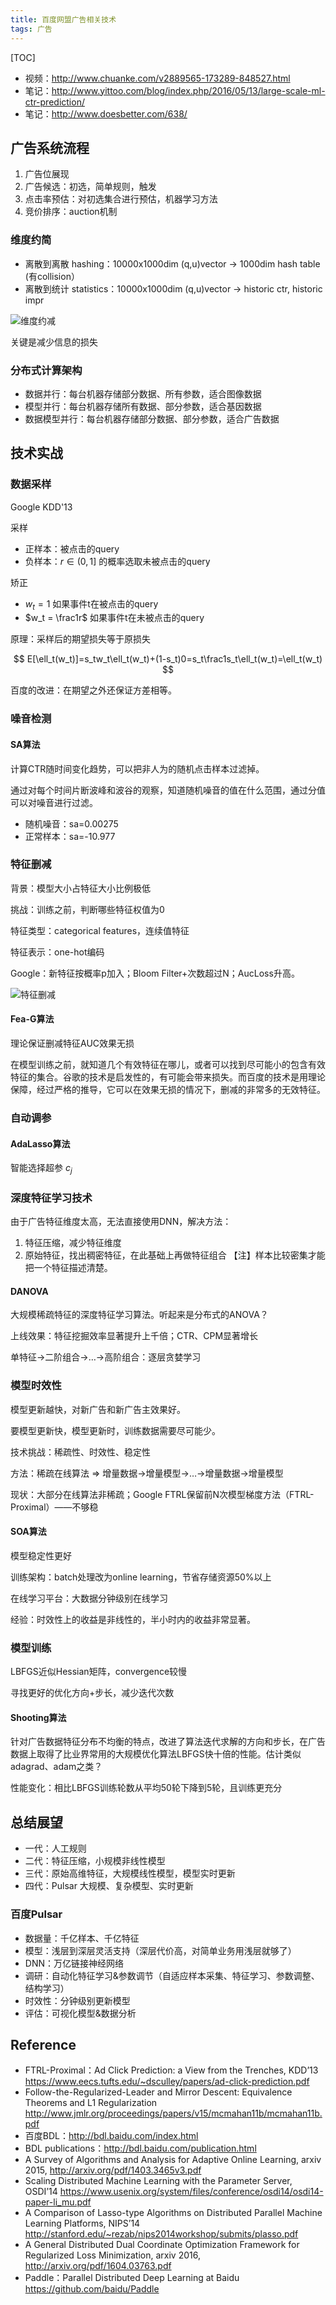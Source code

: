 ```yaml
---
title: 百度网盟广告相关技术
tags: 广告
---
```


[TOC]

- 视频：http://www.chuanke.com/v2889565-173289-848527.html
- 笔记：http://www.yittoo.com/blog/index.php/2016/05/13/large-scale-ml-ctr-prediction/
- 笔记：http://www.doesbetter.com/638/

## 广告系统流程

1. 广告位展现
2. 广告候选：初选，简单规则，触发
3. 点击率预估：对初选集合进行预估，机器学习方法
4. 竞价排序：auction机制

### 维度约简

- 离散到离散 hashing：10000x1000dim (q,u)vector -> 1000dim hash table (有collision）
- 离散到统计 statistics：10000x1000dim (q,u)vector -> historic ctr, historic impr

![维度约减](/assets/blog-images/baidu-ad-feature-hash.png)

关键是减少信息的损失

### 分布式计算架构

- 数据并行：每台机器存储部分数据、所有参数，适合图像数据
- 模型并行：每台机器存储所有数据、部分参数，适合基因数据
- 数据模型并行：每台机器存储部分数据、部分参数，适合广告数据

## 技术实战
### 数据采样

Google KDD'13

采样
- 正样本：被点击的query
- 负样本：$r \in (0,1]$ 的概率选取未被点击的query

矫正
- $w_t = 1$  如果事件t在被点击的query
- $w_t = \frac1r$ 如果事件t在未被点击的query

原理：采样后的期望损失等于原损失

$$
E[\ell_t(w_t)]=s_tw_t\ell_t(w_t)+(1-s_t)0=s_t\frac1s_t\ell_t(w_t)=\ell_t(w_t)
$$

百度的改进：在期望之外还保证方差相等。

### 噪音检测

#### SA算法

计算CTR随时间变化趋势，可以把非人为的随机点击样本过滤掉。

通过对每个时间片断波峰和波谷的观察，知道随机噪音的值在什么范围，通过分值可以对噪音进行过滤。
- 随机噪音：sa=0.00275
- 正常样本：sa=-10.977

### 特征删减

背景：模型大小占特征大小比例极低

挑战：训练之前，判断哪些特征权值为0

特征类型：categorical features，连续值特征

特征表示：one-hot编码

Google：新特征按概率p加入；Bloom Filter+次数超过N；AucLoss升高。

![特征删减](/assets/blog-images/baidu-ad-feature-compare.jpg)


#### Fea-G算法

理论保证删减特征AUC效果无损

在模型训练之前，就知道几个有效特征在哪儿，或者可以找到尽可能小的包含有效特征的集合。谷歌的技术是启发性的，有可能会带来损失。而百度的技术是用理论保障，经过严格的推导，它可以在效果无损的情况下，删减的非常多的无效特征。

### 自动调参

#### AdaLasso算法

智能选择超参 $c_j$

### 深度特征学习技术

由于广告特征维度太高，无法直接使用DNN，解决方法：

1. 特征压缩，减少特征维度
2. 原始特征，找出稠密特征，在此基础上再做特征组合
【注】样本比较密集才能把一个特征描述清楚。

#### DANOVA

大规模稀疏特征的深度特征学习算法。听起来是分布式的ANOVA？

上线效果：特征挖掘效率显著提升上千倍；CTR、CPM显著增长

单特征->二阶组合->…->高阶组合：逐层贪婪学习

### 模型时效性

模型更新越快，对新广告和新广告主效果好。

要模型更新快，模型更新时，训练数据需要尽可能少。

技术挑战：稀疏性、时效性、稳定性

方法：稀疏在线算法 => 增量数据->增量模型->…->增量数据->增量模型

现状：大部分在线算法非稀疏；Google FTRL保留前N次模型梯度方法（FTRL-Proximal）——不够稳

#### SOA算法

模型稳定性更好

训练架构：batch处理改为online learning，节省存储资源50%以上

在线学习平台：大数据分钟级别在线学习

经验：时效性上的收益是非线性的，半小时内的收益非常显著。

### 模型训练

LBFGS近似Hessian矩阵，convergence较慢

寻找更好的优化方向+步长，减少迭代次数

#### Shooting算法

针对广告数据特征分布不均衡的特点，改进了算法迭代求解的方向和步长，在广告数据上取得了比业界常用的大规模优化算法LBFGS快十倍的性能。估计类似adagrad、adam之类？

性能变化：相比LBFGS训练轮数从平均50轮下降到5轮，且训练更充分

## 总结展望

- 一代：人工规则
- 二代：特征压缩，小规模非线性模型
- 三代：原始高维特征，大规模线性模型，模型实时更新
- 四代：Pulsar 大规模、复杂模型、实时更新

### 百度Pulsar

- 数据量：千亿样本、千亿特征
- 模型：浅层到深层灵活支持（深层代价高，对简单业务用浅层就够了）
- DNN：万亿链接神经网络
- 调研：自动化特征学习&参数调节（自适应样本采集、特征学习、参数调整、结构学习）
- 时效性：分钟级别更新模型
- 评估：可视化模型&数据分析

## Reference

- FTRL-Proximal：Ad Click Prediction: a View from the Trenches, KDD’13  https://www.eecs.tufts.edu/~dsculley/papers/ad-click-prediction.pdf
- Follow-the-Regularized-Leader and Mirror Descent: Equivalence Theorems and L1 Regularization  http://www.jmlr.org/proceedings/papers/v15/mcmahan11b/mcmahan11b.pdf
- 百度BDL：http://bdl.baidu.com/index.html
- BDL publications：http://bdl.baidu.com/publication.html
- A Survey of Algorithms and Analysis for Adaptive Online Learning, arxiv 2015, http://arxiv.org/pdf/1403.3465v3.pdf
- Scaling Distributed Machine Learning with the Parameter Server, OSDI’14 https://www.usenix.org/system/files/conference/osdi14/osdi14-paper-li_mu.pdf
- A Comparison of Lasso-type Algorithms on Distributed Parallel Machine Learning Platforms, NIPS’14  http://stanford.edu/~rezab/nips2014workshop/submits/plasso.pdf
- A General Distributed Dual Coordinate Optimization Framework for Regularized Loss Minimization, arxiv 2016, http://arxiv.org/pdf/1604.03763.pdf
- Paddle：Parallel Distributed Deep Learning at Baidu https://github.com/baidu/Paddle
